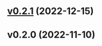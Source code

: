 
<a name="v0.2.1"></a>
## [v0.2.1](https://gitlab.com/wtfo-guru/wtforglib/compare/v0.2.0...v0.2.1) (2022-12-15)


<a name="v0.2.0"></a>
## v0.2.0 (2022-11-10)
